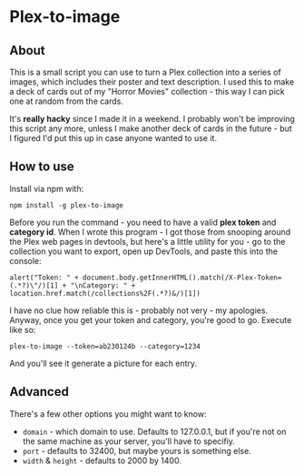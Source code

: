 # Plex-to-image

## About

This is a small script you can use to turn a Plex collection into a series of images, 
which includes their poster and text description. I used this to make a deck of cards
out of my "Horror Movies" collection - this way I can pick one at random from the cards.

It's **really hacky** since I made it in a weekend. I probably won't be improving this script any
more, unless I make another deck of cards in the future - but I figured I'd put this up
in case anyone wanted to use it.

## How to use

Install via npm with:

```npm install -g plex-to-image```

Before you run the command - you need to have a valid **plex token** and **category id**.
When I wrote this program - I got those from snooping around the Plex web pages in devtools,
but here's a little utility for you - go to the collection you want to export, open up DevTools,
and paste this into the console:

```alert("Token: " + document.body.getInnerHTML().match(/X-Plex-Token=(.*?)\"/)[1] + "\nCategory: " + location.href.match(/collections%2F(.*?)&/)[1])```

I have no clue how reliable this is - probably not very - my apologies. Anyway, once you 
get your token and category, you're good to go. Execute like so:

```plex-to-image --token=ab230124b --category=1234```

And you'll see it generate a picture for each entry.

## Advanced

There's a few other options you might want to know:

- `domain` - which domain to use. Defaults to 127.0.0.1, but if you're not on the same machine as your server, you'll have to specifiy.
- `port` - defaults to 32400, but maybe yours is something else.
- `width` & `height` - defaults to 2000 by 1400.

